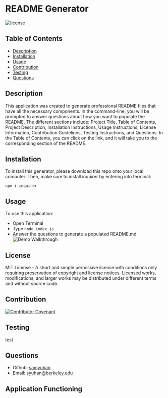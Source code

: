 # README Generator
![license](https://img.shields.io/badge/license-MIT-blue)
## Table of Contents 
- [Description](#description)
- [Installation](#installation)
- [Usage](#usage)
- [Contribution](#contribution)
- [Testing](#testing)
- [Questions](#questions)
## Description
This application was created to generate professional README files that have all the necessary components. In the command-line, you will be prompted to answer questions about how you want to populate the README. The different sections include: Project Title, Table of Contents, Project Description, Installation Instructions, Usage Instructions, License Information, Contribution Guidelines, Testing Instructions, and Questions. In the Table of Contents, you can click on the link, and it will take you to the corresponding section of the README. 
## Installation
To install this generator, please download this repo onto your local computer. Then, make sure to install inquirer by entering into terminal:
```
npm i inquirer
```
## Usage
To use this application: 
- Open Terminal
- Type ```node index.js```
- Answer the questions to generate a populated README.md
![Demo Walkthrough](demo.gif)
## License
MIT License - A short and simple permissive license with conditions only requiring preservation of copyright and license notices. Licensed works, modifications, and larger works may be distributed under different terms and without source code.
## Contribution
[![Contributor Covenant](https://img.shields.io/badge/Contributor%20Covenant-2.0-4baaaa.svg)](code_of_conduct.md)
## Testing
test
## Questions
- Github: [samyuhan](https://github.com/samyuhan)
- Email: syuhan@berkeley.edu
## Application Functioning
